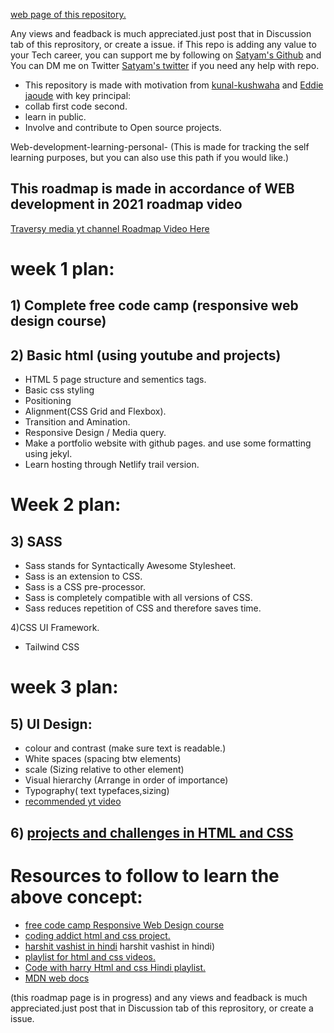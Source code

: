  [web page of this repository.](https://satyamjhadev.github.io/Full-Stack-Web-Development/)

Any views and feadback is much appreciated.just post that in Discussion tab of this reprository, or create a issue. if This repo is adding any value to your Tech career, you can support me by following on [Satyam's Github](https://github.com/satyamjhadev) and You can DM me on Twitter [Satyam's twitter](https://twitter.com/_satyaj_) if you need any help with repo.

- This repository is made with motivation from [kunal-kushwaha](https://github.com/kunal-kushwaha) and [Eddie jaoude](https://github.com/eddiejaoude) with key principal:
- collab first code second.
- learn in public.
- Involve and contribute to Open source projects.

 Web-development-learning-personal- (This is made for tracking the self learning purposes, but you can also use this path if you would like.)

## This roadmap is made in accordance of WEB development in 2021 roadmap video 
[Traversy media yt channel Roadmap Video Here](https://www.youtube.com/watch?v=VfGW0Qiy2I0&t=1177s)


# week 1 plan:

## 1) Complete free code camp (responsive web design course)

## 2) Basic html (using youtube and projects)
-  HTML 5 page structure and sementics tags.
-  Basic css styling
-  Positioning
-  Alignment(CSS Grid and Flexbox).
-  Transition and Amination.
-  Responsive Design / Media query.
-  Make a portfolio website with github pages. and use some formatting using jekyl. 
- Learn hosting through Netlify trail version.
   

# Week 2 plan:

## 3) SASS 
   - Sass stands for Syntactically Awesome Stylesheet.
   - Sass is an extension to CSS.
   - Sass is a CSS pre-processor.
   - Sass is completely compatible with all versions of CSS.
   - Sass reduces repetition of CSS and therefore saves time.
    
4)CSS UI Framework.
- Tailwind CSS


# week 3 plan:

## 5) UI Design:
- colour and contrast (make sure text is readable.)
- White spaces (spacing btw elements)
- scale (Sizing relative to other element)
- Visual hierarchy (Arrange in order of importance)
- Typography( text typefaces,sizing)
- [recommended yt video](https://www.youtube.com/watch?v=0JCUH5daCCE)

## 6) [projects and challenges in HTML and CSS](https://www.frontendmentor.io/challenges)


# Resources to follow to learn the above concept:
- [free code camp  Responsive Web Design course](https://www.freecodecamp.org/learn/responsive-web-design/#basic-html-and-html5)
- [coding addict html and css project.](https://www.youtube.com/playlist?list=PLnHJACx3NwAdhoqmE5i_dqSnYHd04doh0)
- [harshit vashist in hindi](https://www.youtube.com/playlist?list=PLwgFb6VsUj_mtXvKDupqdWB2JBiek8YPB) harshit vashist in hindi)
- [playlist for html and css videos.](https://www.youtube.com/playlist?list=PLs1ia4sQXjZ9NptyjWt7eBCIl2xzW56y5)
- [Code with harry Html and css Hindi playlist.](https://www.youtube.com/watch?v=6mbwJ2xhgzM&list=PLu0W_9lII9agiCUZYRsvtGTXdxkzPyItg)
- [MDN web docs](https://developer.mozilla.org/en-US/docs/Web/Tutorials)



(this roadmap page is in progress) and any views and feadback is much appreciated.just post that in Discussion tab of this reprository, or create a issue. 


